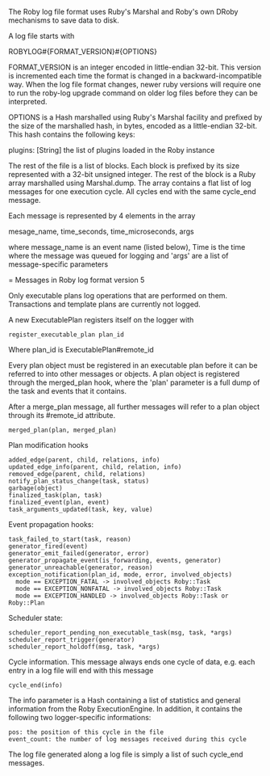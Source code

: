 The Roby log file format uses Ruby's Marshal and Roby's own DRoby mechanisms to
save data to disk.

A log file starts with 

  ROBYLOG#{FORMAT_VERSION}#{OPTIONS}

FORMAT_VERSION is an integer encoded in little-endian 32-bit. This version is
incremented each time the format is changed in a backward-incompatible way.
When the log file format changes, newer ruby versions will require one to run
the roby-log upgrade command on older log files before they can be interpreted.

OPTIONS is a Hash marshalled using Ruby's Marshal facility and prefixed by the
size of the marshalled hash, in bytes, encoded as a little-endian 32-bit. This
hash contains the following keys:

  plugins: [String] the list of plugins loaded in the Roby instance

The rest of the file is a list of blocks. Each block is prefixed by its size
represented with a 32-bit unsigned integer. The rest of the block is a Ruby
array marshalled using Marshal.dump. The array contains a flat list of log
messages for one execution cycle. All cycles end with the same cycle_end message.

Each message is represented by 4 elements in the array

   mesage_name, time_seconds, time_microseconds, args

where message_name is an event name (listed below), Time is the time where the
message was queued for logging and 'args' are a list of message-specific
parameters

= Messages in Roby log format version 5

Only executable plans log operations that are performed on them. Transactions
and template plans are currently not logged.

A new ExecutablePlan registers itself on the logger with

    register_executable_plan plan_id

Where plan_id is ExecutablePlan#remote_id

Every plan object must be registered in an executable plan before it can be
referred to into other messages or objects. A plan object is registered through
the merged_plan hook, where the 'plan' parameter is a full dump of the task and
events that it contains.

After a merge_plan message, all further messages will refer to a plan object
through its #remote_id attribute.

    merged_plan(plan, merged_plan)

Plan modification hooks

    added_edge(parent, child, relations, info)
    updated_edge_info(parent, child, relation, info)
    removed_edge(parent, child, relations)
    notify_plan_status_change(task, status)
    garbage(object)
    finalized_task(plan, task)
    finalized_event(plan, event)
    task_arguments_updated(task, key, value)

Event propagation hooks:

    task_failed_to_start(task, reason)
    generator_fired(event)
    generator_emit_failed(generator, error)
    generator_propagate_event(is_forwarding, events, generator)
    generator_unreachable(generator, reason)
    exception_notification(plan_id, mode, error, involved_objects)
      mode == EXCEPTION_FATAL -> involved_objects Roby::Task
      mode == EXCEPTION_NONFATAL -> involved_objects Roby::Task
      mode == EXCEPTION_HANDLED -> involved_objects Roby::Task or Roby::Plan

Scheduler state:

    scheduler_report_pending_non_executable_task(msg, task, *args)
    scheduler_report_trigger(generator)
    scheduler_report_holdoff(msg, task, *args)

Cycle information. This message always ends one cycle of data, e.g. each entry
in a log file will end with this message

    cycle_end(info)

The info parameter is a Hash containing a list of statistics and general
information from the Roby ExecutionEngine. In addition, it contains the
following two logger-specific informations:

    pos: the position of this cycle in the file
    event_count: the number of log messages received during this cycle

The log file generated along a log file is simply a list of such cycle_end
messages.

